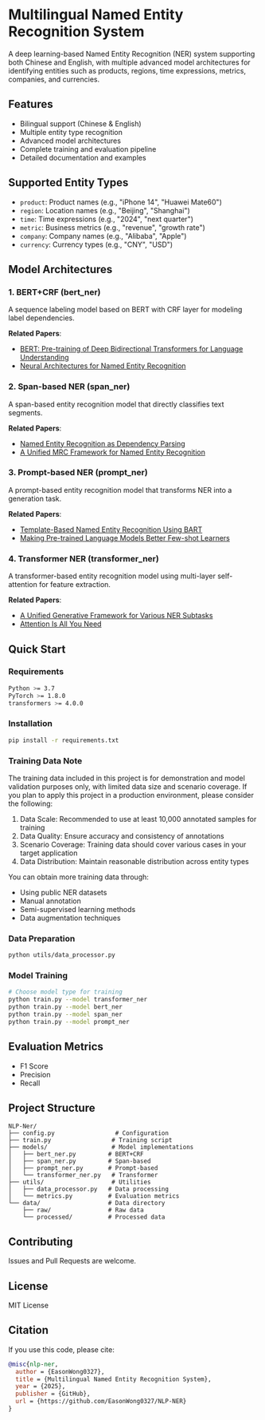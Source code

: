 # Multilingual Named Entity Recognition System

A deep learning-based Named Entity Recognition (NER) system supporting both Chinese and English, with multiple advanced model architectures for identifying entities such as products, regions, time expressions, metrics, companies, and currencies.

## Features

- Bilingual support (Chinese & English)
- Multiple entity type recognition
- Advanced model architectures
- Complete training and evaluation pipeline
- Detailed documentation and examples

## Supported Entity Types

- `product`: Product names (e.g., "iPhone 14", "Huawei Mate60")
- `region`: Location names (e.g., "Beijing", "Shanghai")
- `time`: Time expressions (e.g., "2024", "next quarter")
- `metric`: Business metrics (e.g., "revenue", "growth rate")
- `company`: Company names (e.g., "Alibaba", "Apple")
- `currency`: Currency types (e.g., "CNY", "USD")

## Model Architectures

### 1. BERT+CRF (bert_ner)
A sequence labeling model based on BERT with CRF layer for modeling label dependencies.

**Related Papers**:
- [BERT: Pre-training of Deep Bidirectional Transformers for Language Understanding](https://arxiv.org/abs/1810.04805)
- [Neural Architectures for Named Entity Recognition](https://arxiv.org/abs/1603.01360)

### 2. Span-based NER (span_ner)
A span-based entity recognition model that directly classifies text segments.

**Related Papers**:
- [Named Entity Recognition as Dependency Parsing](https://aclanthology.org/2020.acl-main.577/)
- [A Unified MRC Framework for Named Entity Recognition](https://arxiv.org/abs/1910.11476)

### 3. Prompt-based NER (prompt_ner)
A prompt-based entity recognition model that transforms NER into a generation task.

**Related Papers**:
- [Template-Based Named Entity Recognition Using BART](https://aclanthology.org/2021.acl-long.489/)
- [Making Pre-trained Language Models Better Few-shot Learners](https://arxiv.org/abs/2012.15723)

### 4. Transformer NER (transformer_ner)
A transformer-based entity recognition model using multi-layer self-attention for feature extraction.

**Related Papers**:
- [A Unified Generative Framework for Various NER Subtasks](https://arxiv.org/abs/2106.01223)
- [Attention Is All You Need](https://arxiv.org/abs/1706.03762)

## Quick Start

### Requirements
```bash
Python >= 3.7
PyTorch >= 1.8.0
transformers >= 4.0.0
```

### Installation
```bash
pip install -r requirements.txt
```

### Training Data Note
The training data included in this project is for demonstration and model validation purposes only, with limited data size and scenario coverage. If you plan to apply this project in a production environment, please consider the following:

1. Data Scale: Recommended to use at least 10,000 annotated samples for training
2. Data Quality: Ensure accuracy and consistency of annotations
3. Scenario Coverage: Training data should cover various cases in your target application
4. Data Distribution: Maintain reasonable distribution across entity types

You can obtain more training data through:
- Using public NER datasets
- Manual annotation
- Semi-supervised learning methods
- Data augmentation techniques

### Data Preparation
```bash
python utils/data_processor.py
```

### Model Training
```bash
# Choose model type for training
python train.py --model transformer_ner
python train.py --model bert_ner
python train.py --model span_ner
python train.py --model prompt_ner
```

## Evaluation Metrics

- F1 Score
- Precision
- Recall

## Project Structure
```
NLP-Ner/
├── config.py                 # Configuration
├── train.py                 # Training script
├── models/                  # Model implementations
│   ├── bert_ner.py         # BERT+CRF
│   ├── span_ner.py         # Span-based
│   ├── prompt_ner.py       # Prompt-based
│   └── transformer_ner.py   # Transformer
├── utils/                   # Utilities
│   ├── data_processor.py   # Data processing
│   └── metrics.py          # Evaluation metrics
└── data/                   # Data directory
    ├── raw/                # Raw data
    └── processed/          # Processed data
```

## Contributing
Issues and Pull Requests are welcome.

## License
MIT License

## Citation
If you use this code, please cite:
```bibtex
@misc{nlp-ner,
  author = {EasonWong0327},
  title = {Multilingual Named Entity Recognition System},
  year = {2025},
  publisher = {GitHub},
  url = {https://github.com/EasonWong0327/NLP-NER}
}
``` 